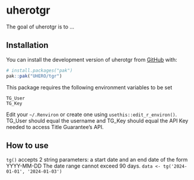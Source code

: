 
<!-- README.md is generated from README.Rmd. Please edit that file -->

# uherotgr

<!-- badges: start -->
<!-- badges: end -->

The goal of uherotgr is to …

## Installation

You can install the development version of uherotgr from
[GitHub](https://github.com/) with:

``` r
# install.packages("pak")
pak::pak("UHERO/tgr")
```

This package requires the following environment variables to be set

    TG_User
    TG_Key

Edit your `~/.Renviron` or create one using `usethis::edit_r_environ()`.
TG_User should equal the username and TG_Key should equal the API Key
needed to access Title Guarantee’s API.

## How to use

`tg()` accepts 2 string parameters: a start date and an end date of the
form YYYY-MM-DD The date range cannot exceed 90 days.
`data <- tg('2024-01-01', '2024-01-03')`
